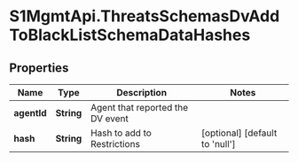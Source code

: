 # S1MgmtApi.ThreatsSchemasDvAddToBlackListSchemaDataHashes

## Properties
Name | Type | Description | Notes
------------ | ------------- | ------------- | -------------
**agentId** | **String** | Agent that reported the DV event | 
**hash** | **String** | Hash to add to Restrictions | [optional] [default to 'null']


